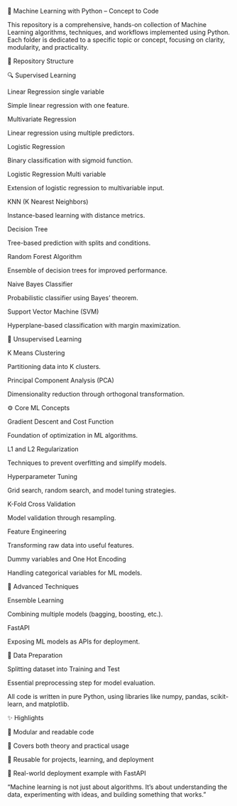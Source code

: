 🤖 Machine Learning with Python – Concept to Code

This repository is a comprehensive, hands-on collection of Machine Learning algorithms, techniques, and workflows implemented using Python. Each folder is dedicated to a specific topic or concept, focusing on clarity, modularity, and practicality.

📂 Repository Structure

🔍 Supervised Learning

Linear Regression single variable

Simple linear regression with one feature.

Multivariate Regression

Linear regression using multiple predictors.

Logistic Regression

Binary classification with sigmoid function.

Logistic Regression Multi variable

Extension of logistic regression to multivariable input.

KNN (K Nearest Neighbors)

Instance-based learning with distance metrics.

Decision Tree

Tree-based prediction with splits and conditions.

Random Forest Algorithm

Ensemble of decision trees for improved performance.

Naive Bayes Classifier

Probabilistic classifier using Bayes’ theorem.

Support Vector Machine (SVM)

Hyperplane-based classification with margin maximization.

🧠 Unsupervised Learning

K Means Clustering

Partitioning data into K clusters.

Principal Component Analysis (PCA)

Dimensionality reduction through orthogonal transformation.

⚙️ Core ML Concepts

Gradient Descent and Cost Function

Foundation of optimization in ML algorithms.

L1 and L2 Regularization

Techniques to prevent overfitting and simplify models.

Hyperparameter Tuning

Grid search, random search, and model tuning strategies.

K-Fold Cross Validation

Model validation through resampling.

Feature Engineering

Transforming raw data into useful features.

Dummy variables and One Hot Encoding

Handling categorical variables for ML models.

🔁 Advanced Techniques

Ensemble Learning

Combining multiple models (bagging, boosting, etc.).

FastAPI

Exposing ML models as APIs for deployment.

🧪 Data Preparation

Splitting dataset into Training and Test

Essential preprocessing step for model evaluation.

All code is written in pure Python, using libraries like numpy, pandas, scikit-learn, and matplotlib.

✨ Highlights

🔹 Modular and readable code

🔹 Covers both theory and practical usage

🔹 Reusable for projects, learning, and deployment

🔹 Real-world deployment example with FastAPI

“Machine learning is not just about algorithms. It’s about understanding the data, experimenting with ideas, and building something that works.”
